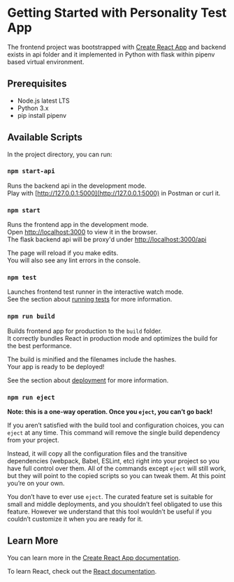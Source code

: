 # Getting Started with Personality Test App

The frontend project was bootstrapped with [Create React App](https://github.com/facebook/create-react-app) and backend exists
in api folder and it implemented in Python with flask within pipenv based virtual environment.

## Prerequisites

* Node.js latest LTS
* Python 3.x
* pip install pipenv

## Available Scripts

In the project directory, you can run:

### `npm start-api`

Runs the backend api in the development mode.\
Play with [http://127.0.0.1:5000](http://127.0.0.1:5000) in Postman or curl it.

### `npm start`

Runs the frontend app in the development mode.\
Open [http://localhost:3000](http://localhost:3000) to view it in the browser.\
The flask backend api will be proxy'd under [http://localhost:3000/api](http://localhost:3000/api)

The page will reload if you make edits.\
You will also see any lint errors in the console.

### `npm test`

Launches frontend test runner in the interactive watch mode.\
See the section about [running tests](https://facebook.github.io/create-react-app/docs/running-tests) for more information.

### `npm run build`

Builds frontend app for production to the `build` folder.\
It correctly bundles React in production mode and optimizes the build for the best performance.

The build is minified and the filenames include the hashes.\
Your app is ready to be deployed!

See the section about [deployment](https://facebook.github.io/create-react-app/docs/deployment) for more information.

### `npm run eject`

**Note: this is a one-way operation. Once you `eject`, you can’t go back!**

If you aren’t satisfied with the build tool and configuration choices, you can `eject` at any time. This command will remove the single build dependency from your project.

Instead, it will copy all the configuration files and the transitive dependencies (webpack, Babel, ESLint, etc) right into your project so you have full control over them. All of the commands except `eject` will still work, but they will point to the copied scripts so you can tweak them. At this point you’re on your own.

You don’t have to ever use `eject`. The curated feature set is suitable for small and middle deployments, and you shouldn’t feel obligated to use this feature. However we understand that this tool wouldn’t be useful if you couldn’t customize it when you are ready for it.

## Learn More

You can learn more in the [Create React App documentation](https://facebook.github.io/create-react-app/docs/getting-started).

To learn React, check out the [React documentation](https://reactjs.org/).
